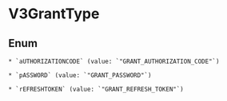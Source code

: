 
# V3GrantType

## Enum


    * `aUTHORIZATIONCODE` (value: `"GRANT_AUTHORIZATION_CODE"`)

    * `pASSWORD` (value: `"GRANT_PASSWORD"`)

    * `rEFRESHTOKEN` (value: `"GRANT_REFRESH_TOKEN"`)



